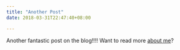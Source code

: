 ```yaml
---
title: "Another Post"
date: 2018-03-31T22:47:40+08:00

---
```


Another fantastic post on the blog!!!! Want to read more [about me](/about)?

